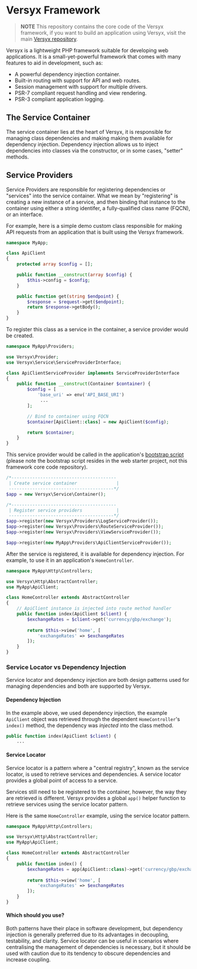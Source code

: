 # Versyx Framework

> **NOTE** This repository contains the core code of the Versyx framework, if you want to build an application using Versyx, visit the main [Versyx repository](#).

Versyx is a lightweight PHP framework suitable for developing web applications. It is a small-yet-powerful framework that comes with many features to aid in development, such as:

- A powerful dependency injection container.
- Built-in routing with support for API and web routes.
- Session management with support for multiple drivers.
- PSR-7 compliant request handling and view rendering.
- PSR-3 compliant application logging.


## The Service Container

The service container lies at the heart of Versyx, it is responsible for managing class dependencies and making making them available for dependency injection. Dependency injection allows us to inject dependencies into classes via the constructor, or in some cases, "setter" methods.

## Service Providers

Service Providers are responsible for registering dependencies or "services" into the service container. What we mean by "registering" is creating a new instance of a service, and then binding that instance to the container using either a string identifer, a fully-qualified class name (FQCN), or an interface.

For example, here is a simple demo custom class responsible for making API requests from an application that is built using the Versyx framework.

```php
namespace MyApp;

class ApiClient 
{
    protected array $config = [];

    public function __construct(array $config) {
        $this->config = $config;
    }

    public function get(string $endpoint) {
        $response = $request->get($endpoint);
        return $response->getBody();
    }
}
```

To register this class as a service in the container, a service provider would be created.

```php
namespace MyApp\Providers;

use Versyx\Provider;
use Versyx\Service\ServiceProviderInterface;

class ApiClientServiceProvider implements ServiceProviderInterface
{
    public function __construct(Container $container) {
        $config = [
            'base_uri' => env('API_BASE_URI')
             ...
        ];

        // Bind to container using FQCN
        $container[ApiClient::class] = new ApiClient($config);

        return $container;
    }
}
```

This service provider would be called in the application's [bootstrap script](https://github.com/versyxdigital/versyx/blob/main/bootstrap.php) (please note the bootstrap script resides in the web starter project, not this framework core code repository).

```php
/*----------------------------------------
 | Create service container               |
 ----------------------------------------*/
$app = new Versyx\Service\Container();

/*----------------------------------------
 | Register service providers             |
 ----------------------------------------*/
$app->register(new Versyx\Providers\LogServiceProvider());
$app->register(new Versyx\Providers\RouteServiceProvider());
$app->register(new Versyx\Providers\ViewServiceProvider());

$app->register(new MyApp\Providers\ApiClientServiceProvider());
```

After the service is registered, it is available for dependency injection. For example, to use it in an application's `HomeController`.

```php
namespace MyApp\Http\Controllers;

use Versyx\Http\AbstractController;
use MyApp\ApiClient;

class HomeController extends AbstractController
{
    // ApiClient instance is injected into route method handler
    public function index(ApiClient $client) {
        $exchangeRates = $client->get('currency/gbp/exchange');
        
        return $this->view('home', [
            'exchangeRates' => $exchangeRates
        ]);
    }
}
```

### Service Locator vs Dependency Injection

Service locator and dependency injection are both design patterns used for managing dependencies and both are supported by Versyx.

#### Dependency Injection

In the example above, we used dependency injection, the example `ApiClient` object was retrieved through the dependent `HomeController`'s `index()` method, the dependency was *injected* into the class method.

```php
public function index(ApiClient $client) {
    ...
```

#### Service Locator

Service locator is a pattern where a "central registry", known as the service locator, is used to retrieve services and dependencies. A service locator provides a global point of access to a service.

Services still need to be registered to the container, however, the way they are retrieved is different. Versyx provides a global `app()` helper function to retrieve services using the service locator pattern.

Here is the same `HomeController` example, using the service locator pattern.

```php
namespace MyApp\Http\Controllers;

use Versyx\Http\AbstractController;
use MyApp\ApiClient;

class HomeController extends AbstractController
{
    public function index() {
        $exchangeRates = app(ApiClient::class)->get('currency/gbp/exchange');
        
        return $this->view('home', [
            'exchangeRates' => $exchangeRates
        ]);
    }
}
```

#### Which should you use?

Both patterns have their place in software development, but dependency injection is generally preferred due to its advantages in decoupling, testability, and clarity. Service locator can be useful in scenarios where centralising the management of dependencies is necessary, but it should be used with caution due to its tendency to obscure dependencies and increase coupling. 